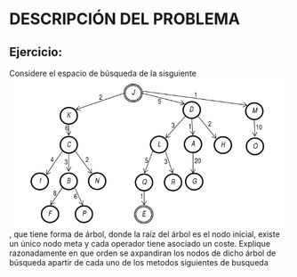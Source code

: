 # DESCRIPCIÓN DEL PROBLEMA

## Ejercicio:

Considere el espacio de búsqueda de la sisguiente ![figura][Ejercicio1], que tiene forma de árbol, donde la raíz del árbol es el nodo inicial, existe un único nodo meta y cada operador tiene asociado un coste. Explique razonadamente en que orden se axpandiran los nodos de dicho árbol de búsqueda apartir de cada uno de los metodos siguientes de busqueda

[Ejercicio1]: https://github.com/scam627/inteligencia_colaborativa/blob/master/Algoritmos/Images/Ejercicio1.png